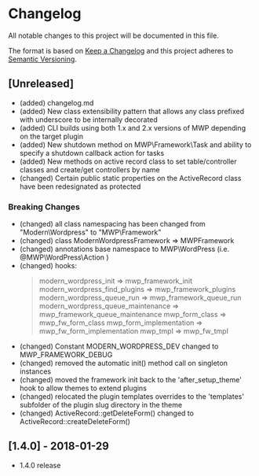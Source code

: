 # Changelog
All notable changes to this project will be documented in this file.

The format is based on [Keep a Changelog](http://keepachangelog.com/en/1.0.0/)
and this project adheres to [Semantic Versioning](http://semver.org/spec/v2.0.0.html).

## [Unreleased]

- (added) changelog.md
- (added) New class extensibility pattern that allows any class prefixed with underscore to be internally decorated
- (added) CLI builds using both 1.x and 2.x versions of MWP depending on the target plugin
- (added) New shutdown method on MWP\Framework\Task and ability to specify a shutdown callback action for tasks
- (added) New methods on active record class to set table/controller classes and create/get controllers by name
- (changed) Certain public static properties on the ActiveRecord class have been redesignated as protected

### Breaking Changes
- (changed) all class namespacing has been changed from "Modern\Wordpress" to "MWP\Framework"
- (changed) class ModernWordpressFramework => MWPFramework
- (changed) annotations base namespace to MWP\WordPress (i.e. @MWP\WordPress\Action )
- (changed) hooks:
  > modern_wordpress_init => mwp_framework_init
  > modern_wordpress_find_plugins => mwp_framework_plugins
  > modern_wordpress_queue_run => mwp_framework_queue_run
  > modern_wordpress_queue_maintenance => mwp_framework_queue_maintenance
  > mwp_form_class => mwp_fw_form_class
  > mwp_form_implementation => mwp_fw_form_implementation
  > mwp_tmpl => mwp_fw_tmpl
- (changed) Constant MODERN_WORDPRESS_DEV changed to MWP_FRAMEWORK_DEBUG
- (changed) removed the automatic init() method call on singleton instances
- (changed) moved the framework init back to the 'after_setup_theme' hook to allow themes to extend plugins
- (changed) relocated the plugin templates overrides to the 'templates' subfolder of the plugin slug directory in the theme
- (changed) ActiveRecord::getDeleteForm() changed to ActiveRecord::createDeleteForm()

## [1.4.0] - 2018-01-29
- 1.4.0 release
